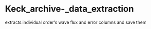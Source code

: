 # Keck_archive-_data_extraction
extracts individual order's wave flux and error columns and save them
